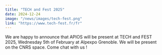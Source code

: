 ```yaml
---
title: "TECH and Fest 2025"
date: 2024-12-24
image: "/news/images/tech-fest.png"
link: "https://www.tech-fest.fr/fr"
---
```


We are happy to announce that APIOS will be present at TECH and FEST 2025, Wednesday 5th of February at Alpexpo Grenoble. We will be present on the CNRS space. Come chat with us !
